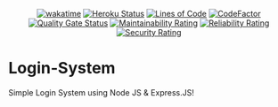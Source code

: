 <div align="center">

  [![wakatime](https://wakatime.com/badge/github/Amir-Pourhadi/Login-System.svg)](https://wakatime.com/badge/github/Amir-Pourhadi/Login-System)
  [![Heroku Status](https://heroku-badge.herokuapp.com/?app=amir-login-system&svg=1)](https://amir-login-system.herokuapp.com/)
  [![Lines of Code](https://sonarcloud.io/api/project_badges/measure?project=Amir-Pourhadi_Login-System&metric=ncloc)](https://sonarcloud.io/dashboard?id=Amir-Pourhadi_Login-System)
  [![CodeFactor](https://www.codefactor.io/repository/github/amir-pourhadi/login-system/badge)](https://www.codefactor.io/repository/github/amir-pourhadi/login-system)  
  [![Quality Gate Status](https://sonarcloud.io/api/project_badges/measure?project=Amir-Pourhadi_Login-System&metric=alert_status)](https://sonarcloud.io/dashboard?id=Amir-Pourhadi_Login-System)
  [![Maintainability Rating](https://sonarcloud.io/api/project_badges/measure?project=Amir-Pourhadi_Login-System&metric=sqale_rating)](https://sonarcloud.io/dashboard?id=Amir-Pourhadi_Login-System)
  [![Reliability Rating](https://sonarcloud.io/api/project_badges/measure?project=Amir-Pourhadi_Login-System&metric=reliability_rating)](https://sonarcloud.io/dashboard?id=Amir-Pourhadi_Login-System)
  [![Security Rating](https://sonarcloud.io/api/project_badges/measure?project=Amir-Pourhadi_Login-System&metric=security_rating)](https://sonarcloud.io/dashboard?id=Amir-Pourhadi_Login-System)
</div>

# Login-System
Simple Login System using Node JS &amp; Express.JS!
